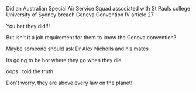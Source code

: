 Did an Australian Special Air Service Squad associated with St Pauls college University of Sydney breach Geneva Convention IV article 27

You bet they did!!!

But isn't it a job requirement for them to know the Geneva convention?

Maybe someone should ask Dr Alex Nicholls and his mates

Its going to be hot where they go when they die.

oops i told the truth

Don't worry, they are above every law on the planet!
